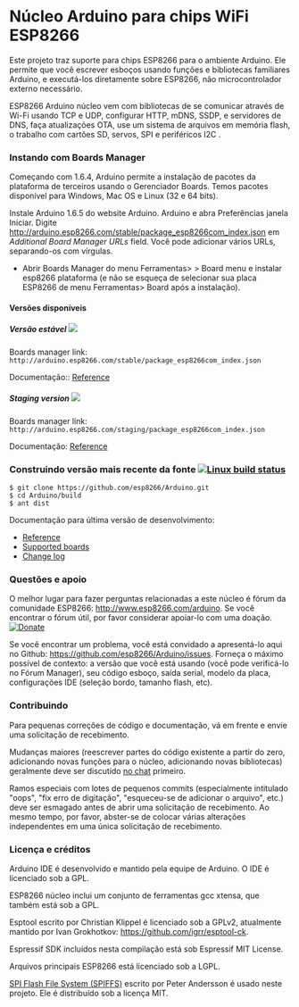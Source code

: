 Núcleo Arduino para chips WiFi ESP8266
===========================================

Este projeto traz suporte para chips ESP8266 para o ambiente Arduino. Ele permite que você escrever esboços usando funções e bibliotecas familiares Arduino, e executá-los diretamente sobre ESP8266, não microcontrolador externo necessário.

ESP8266 Arduino núcleo vem com bibliotecas de se comunicar através de Wi-Fi usando TCP e UDP, configurar HTTP, mDNS, SSDP, e servidores de DNS, faça atualizações OTA, use um sistema de arquivos em memória flash, o trabalho com cartões SD, servos, SPI e periféricos I2C .

### Instando com Boards Manager ###

Começando com 1.6.4, Arduino permite a instalação de pacotes da plataforma de terceiros usando o Gerenciador Boards. Temos pacotes disponível para Windows, Mac OS e Linux (32 e 64 bits).

Instale Arduino 1.6.5 do website Arduino.
Arduino e abra Preferências janela Iniciar.
Digite http://arduino.esp8266.com/stable/package_esp8266com_index.json em *Additional Board Manager URLs* field. Você pode adicionar vários URLs, separando-os com vírgulas.
- Abrir Boards Manager do menu Ferramentas> > Board menu e instalar esp8266 plataforma (e não se esqueça de selecionar sua placa ESP8266 de menu Ferramentas> Board após a instalação).

#### Versões disponíveis

##### Versão estável ![](http://arduino.esp8266.com/stable/badge.svg)
Boards manager link: `http://arduino.esp8266.com/stable/package_esp8266com_index.json`

Documentação:: [Reference](http://arduino.esp8266.com/stable/doc/reference.html)

##### Staging version ![](http://arduino.esp8266.com/staging/badge.svg)
Boards manager link: `http://arduino.esp8266.com/staging/package_esp8266com_index.json`

Documentação: [Reference](http://arduino.esp8266.com/staging/doc/reference.html)


### Construindo versão mais recente da fonte [![Linux build status](https://travis-ci.org/esp8266/Arduino.svg)](https://travis-ci.org/esp8266/Arduino)

```
$ git clone https://github.com/esp8266/Arduino.git
$ cd Arduino/build
$ ant dist
```

Documentação para última versão de desenvolvimento:

- [Reference](hardware/esp8266com/esp8266/doc/reference.md)
- [Supported boards](hardware/esp8266com/esp8266/doc/boards.md)
- [Change log](hardware/esp8266com/esp8266/doc/changes.md)

### Questões e apoio ###

O melhor lugar para fazer perguntas relacionadas a este núcleo é fórum da comunidade ESP8266: http://www.esp8266.com/arduino. Se você encontrar o fórum útil, por favor considerar apoiar-lo com uma doação.
[![Donate](https://img.shields.io/badge/paypal-donate-yellow.svg)](https://www.paypal.com/webscr?cmd=_s-xclick&hosted_button_id=4M56YCWV6PX66)

Se você encontrar um problema, você está convidado a apresentá-lo aqui no Github: https://github.com/esp8266/Arduino/issues. Forneça o máximo possível de contexto: a versão que você está usando (você pode verificá-lo no Fórum Manager), seu código esboço, saída serial, modelo da placa, configurações IDE (seleção bordo, tamanho flash, etc).

### Contribuindo

Para pequenas correções de código e documentação, vá em frente e envie uma solicitação de recebimento.

Mudanças maiores (reescrever partes do código existente a partir do zero, adicionando novas funções para o núcleo, adicionando novas bibliotecas) geralmente deve ser discutido [no chat](https://gitter.im/esp8266/Arduino) primeiro.

Ramos especiais com lotes de pequenos commits (especialmente intitulado "oops", "fix erro de digitação", "esqueceu-se de adicionar o arquivo", etc.) deve ser esmagado antes de abrir uma solicitação de recebimento. Ao mesmo tempo, por favor, abster-se de colocar várias alterações independentes em uma única solicitação de recebimento.

### Licença e créditos ###

Arduino IDE é desenvolvido e mantido pela equipe de Arduino. O IDE é licenciado sob a GPL.

ESP8266 núcleo inclui um conjunto de ferramentas gcc xtensa, que também está sob a GPL.

Esptool escrito por Christian Klippel é licenciado sob a GPLv2, atualmente mantido por Ivan Grokhotkov: https://github.com/igrr/esptool-ck.

Espressif SDK incluídos nesta compilação está sob Espressif MIT License.

Arquivos principais ESP8266 está licenciado sob a LGPL.

[SPI Flash File System (SPIFFS)](https://github.com/pellepl/spiffs) escrito por Peter Andersson é usado neste projeto. Ele é distribuído sob a licença MIT.
